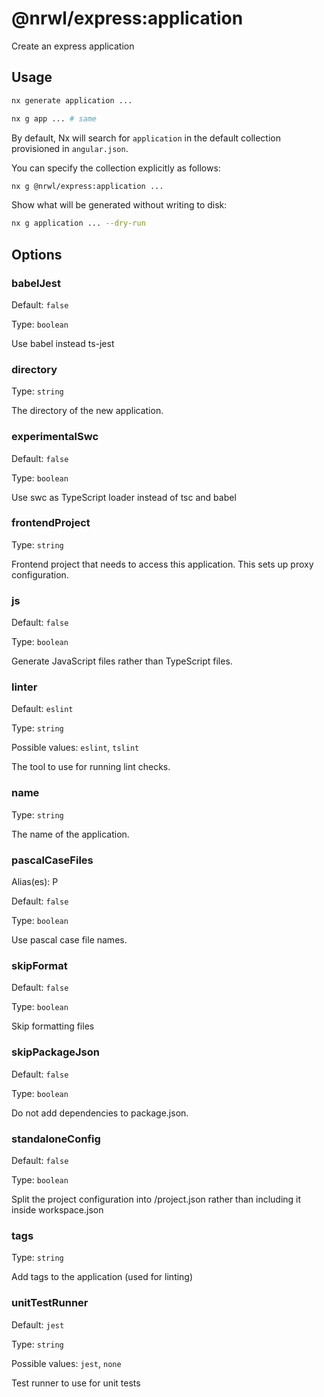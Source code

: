 # @nrwl/express:application

Create an express application

## Usage

```bash
nx generate application ...
```

```bash
nx g app ... # same
```

By default, Nx will search for `application` in the default collection provisioned in `angular.json`.

You can specify the collection explicitly as follows:

```bash
nx g @nrwl/express:application ...
```

Show what will be generated without writing to disk:

```bash
nx g application ... --dry-run
```

## Options

### babelJest

Default: `false`

Type: `boolean`

Use babel instead ts-jest

### directory

Type: `string`

The directory of the new application.

### experimentalSwc

Default: `false`

Type: `boolean`

Use swc as TypeScript loader instead of tsc and babel

### frontendProject

Type: `string`

Frontend project that needs to access this application. This sets up proxy configuration.

### js

Default: `false`

Type: `boolean`

Generate JavaScript files rather than TypeScript files.

### linter

Default: `eslint`

Type: `string`

Possible values: `eslint`, `tslint`

The tool to use for running lint checks.

### name

Type: `string`

The name of the application.

### pascalCaseFiles

Alias(es): P

Default: `false`

Type: `boolean`

Use pascal case file names.

### skipFormat

Default: `false`

Type: `boolean`

Skip formatting files

### skipPackageJson

Default: `false`

Type: `boolean`

Do not add dependencies to package.json.

### standaloneConfig

Default: `false`

Type: `boolean`

Split the project configuration into <projectRoot>/project.json rather than including it inside workspace.json

### tags

Type: `string`

Add tags to the application (used for linting)

### unitTestRunner

Default: `jest`

Type: `string`

Possible values: `jest`, `none`

Test runner to use for unit tests
